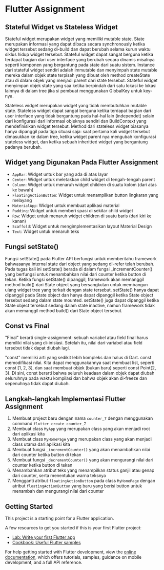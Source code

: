 # Flutter Assignment

## Stateful Widget vs Stateless Widget

Stateful widget merupakan widget yang memiliki mutable state. State merupakan informasi yang dapat dibaca secara synchronously ketika widget tersebut sedang di-build dan dapat berubah selama kurun waktu siklus hidup widget tersebut. Stateful widget dapat sangat berguna ketika terdapat bagian dari user interface yang berubah secara dinamis misalnya seperti  komponen yang bergantung pada state dari suatu sistem. Instance dari stateful widget sendiri adalah immutable dan menyimpah state mutable mereka dalam objek state terpisah yang dibuat oleh method createState atau di dalam objek yang  menjadi parent dari state tersebut. Stateful widget menyimpan objek state yang saa ketika berpindah dari satu lokasi ke lokasi lainnya di dalam tree jika si pembuat menggunakan GlobalKey untuk key-nya.

Stateless widget merupakan widget yang tidak membutuhkan mutable state. Stateless widget dapat sangat berguna ketika terdapat bagian dari user interface yang tidak bergantung pada hal-hal lain (independet) selain dari konfigurasi dari informasi objeknya sendiri dan BuildContext yang mendefinisikan widget tersebut. Method dari stateless widget biasanya hanya dipanggil pada tiga situasi saja: saat pertama kali widget tersebut dimasukkan ke dalam tree, ketika widget parent nya mengubah konfigurasi stateless widget, dan ketika sebuah inheritted widget yang bergantung padanya berubah. 

## Widget yang Digunakan Pada Flutter Assignment

- `AppBar`: Widget untuk bar yang ada di atas layar
- `Center`: Widget untuk meletakkan child widget di tengah-tengah parent
- `Column`: Widget untuk menaruh widget children di suatu kolom (dari atas ke bawah)
- `FloatingActionButton`: Widget untuk menampilkan button lingkaran yang melayang
- `MaterialApp`: Widget untuk membuat aplikasi material
- `Padding`: Widget untuk memberi spasi di sekitar child widget
- `Row`: Widget untuk menaruh widget children di suatu baris (dari kiri ke kanan)
- `Scaffold`: Widget untuk mengimplementasikan layout Material Design
- `Text`: Widget untuk menaruh teks

## Fungsi setState()

Fungsi setState() pada Flutter API berfungsi untuk memberitahu framework bahwasanya internal state dari object yang sedang di-refer telah berubah. Pada tugas kali ini setState() berada di dalam fungsi _incrementCounter() yang berfungsi untuk menambahkan nilai dari counter ketika button di tekan. Ketika fungsi setState() dipanggil, framework akan memanggil method build() dari State object yang bersangkutan untuk membangun ulang widget tree yang terkait dengan state tersebut. setState() hanya dapat dipanggil pada State object dan hanya dapat dipanggil ketika State object tersebut sedang dalam state mounted. setState() juga dapat dipanggil ketika State object tersebut sedang dalam state inactive, namun framework tidak akan memanggil method build() dari State object tersebut.

## Const vs Final

"Final" berarti single-assignment: sebuah variabel atau field final harus memiliki nilai yang di-inisiasi. Setelah itu, nilai dari variabel atau field tersebut tidak dapat diubah lagi.

"const" memiliki arti yang sedikit lebih kompleks dan halus di Dart. const memodifikasi nilai. Kita dapat menggunakannya saat membuat list, seperti const [1, 2, 3], dan saat membuat objek (bukan baru) seperti const Point(2, 3). Di sini, const berarti bahwa seluruh keadaan dalam objek dapat diubah seluruhnya pada waktu kompilasi dan bahwa objek akan di-freeze dan sepenuhnya tidak dapat diubah.

## Langkah-langkah Implementasi Flutter Assignment

1. Membuat project baru dengan nama `counter_7` dengan menggunakan command `flutter create counter_7`
2. Membuat class `MyApp` yang merupakan class yang akan menjadi root dari aplikasi kita
3. Membuat class `MyHomePage` yang merupakan class yang akan menjadi class utama dari aplikasi kita
4. Membuat fungsi `_incrementCounter()` yang akan menambahkan nilai dari counter ketika button di tekan
5. Membuat fungsi `_decrementCounter()` yang akan mengurangi nilai dari counter ketika button di tekan
6. Menambahkan atribut teks yang menampilkan status ganjil atau genap dari counter, serta menentukan warna teksnya
7. Mengganti atribut `floatingActionButton` pada class `MyHomePage` dengan atribut `floatingActionButton` yang baru yang berisi button untuk menambah dan mengurangi nilai dari counter

## Getting Started

This project is a starting point for a Flutter application.

A few resources to get you started if this is your first Flutter project:

- [Lab: Write your first Flutter app](https://docs.flutter.dev/get-started/codelab)
- [Cookbook: Useful Flutter samples](https://docs.flutter.dev/cookbook)

For help getting started with Flutter development, view the
[online documentation](https://docs.flutter.dev/), which offers tutorials,
samples, guidance on mobile development, and a full API reference.
